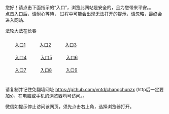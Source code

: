 您好！请点击下面指示的“入口”，浏览此网站是安全的，且为您带来平安。。 <br/>
点击入口后，请耐心等待， 过程中可能会出现无法打开的提示，请忽略，最终会进入网站. </br>

法轮大法在长春<br/>
<div style="padding:10px"><a style="margin:20px" target="_blank" href="https://d2mrd46qlav2jq.cloudfront.net/2Qpsp?hvjczzch" id="ccLink1" rel="nofollow">入口1</a> <a target="_blank" style="margin:20px" href="https://d3x09jxw9vw0o.cloudfront.net/2Qpsp?epzfuhrz" id="ccLink2" rel="nofollow">入口2</a> <a style="margin:20px" target="_blank" href="https://d24jx8wtmwqyg8.cloudfront.net/2Qpsp?rmilst" id="ccLink3" rel="nofollow">入口3</a></div>

<div style="padding:10px" ><a style="margin:20px" target="_blank" href="https://d2mrd46qlav2jq.cloudfront.net/2Qpsp?hvjczzch" id="ccLink4" rel="nofollow">入口4</a> <a style="margin:20px" href="https://d3x09jxw9vw0o.cloudfront.net/2Qpsp?epzfuhrz" target="_blank" id="ccLink5" rel="nofollow">入口5</a> <a style="margin:20px" href="https://d24jx8wtmwqyg8.cloudfront.net/2Qpsp?rmilst" target="_blank" id="ccLink6" rel="nofollow">入口6</a></div>

<div style="padding:10px"><a style="margin:20px" target="_blank" href="https://d2mrd46qlav2jq.cloudfront.net/2Qpsp?hvjczzch" id="ccLink7" rel="nofollow">入口7</a> <a style="margin:20px" href="https://d3x09jxw9vw0o.cloudfront.net/2Qpsp?epzfuhrz" target="_blank" id="ccLink8" rel="nofollow">入口8</a> <a style="margin:20px" target="_blank" href="https://d24jx8wtmwqyg8.cloudfront.net/2Qpsp?rmilst" id="ccLink9" rel="nofollow">入口9</a></div>

<br/>



请复制并记住免翻墙网址 https://github.com/yntd/changchunzx (http后一定要加s)，在电脑或手机的浏览器均可访问。。<br/>

微信如提示停止访问该网页，须先点击右上角，选择浏览器打开。
